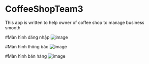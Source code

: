 # CoffeeShopTeam3
This app is written to help owner of coffee shop to manage business smooth

#Màn hình đăng nhập
![image](https://github.com/Nguyenxloc/CoffeeShopTeam3/assets/86769202/0eafca81-d197-4bdb-844f-8f4a3b8b1190)

#Màn hình thông báo
![image](https://github.com/Nguyenxloc/CoffeeShopTeam3/assets/86769202/f59a0725-0a68-46ca-bbd6-343640fcbf48)

#Màn hình bán hàng
![image](https://github.com/Nguyenxloc/CoffeeShopTeam3/assets/86769202/2589e4b9-fae9-42d5-8b58-450d3db4d283)

